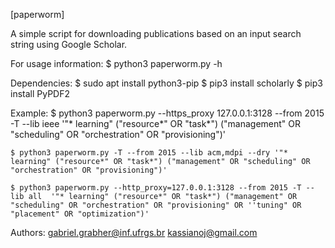 [paperworm]

A simple script for downloading publications based on an input search string using Google Scholar.

For usage information:
	$ python3 paperworm.py -h  

Dependencies:
	$ sudo apt install python3-pip
	$ pip3 install scholarly
	$ pip3 install PyPDF2


Example:
	$ python3 paperworm.py --https_proxy 127.0.0.1:3128 --from 2015 -T --lib ieee '"* learning" ("resource*" OR "task*") ("management" OR "scheduling" OR "orchestration" OR "provisioning")'

	$ python3 paperworm.py -T --from 2015 --lib acm,mdpi --dry '"* learning" ("resource*" OR "task*") ("management" OR "scheduling" OR "orchestration" OR "provisioning")'

	$ python3 paperworm.py --http_proxy=127.0.0.1:3128 --from 2015 -T --lib all  '"* learning" ("resource*" OR "task*") ("management" OR "scheduling" OR "orchestration" OR "provisioning" OR ''tuning" OR "placement" OR "optimization")'


Authors:
 gabriel.grabher@inf.ufrgs.br
 kassianoj@gmail.com

